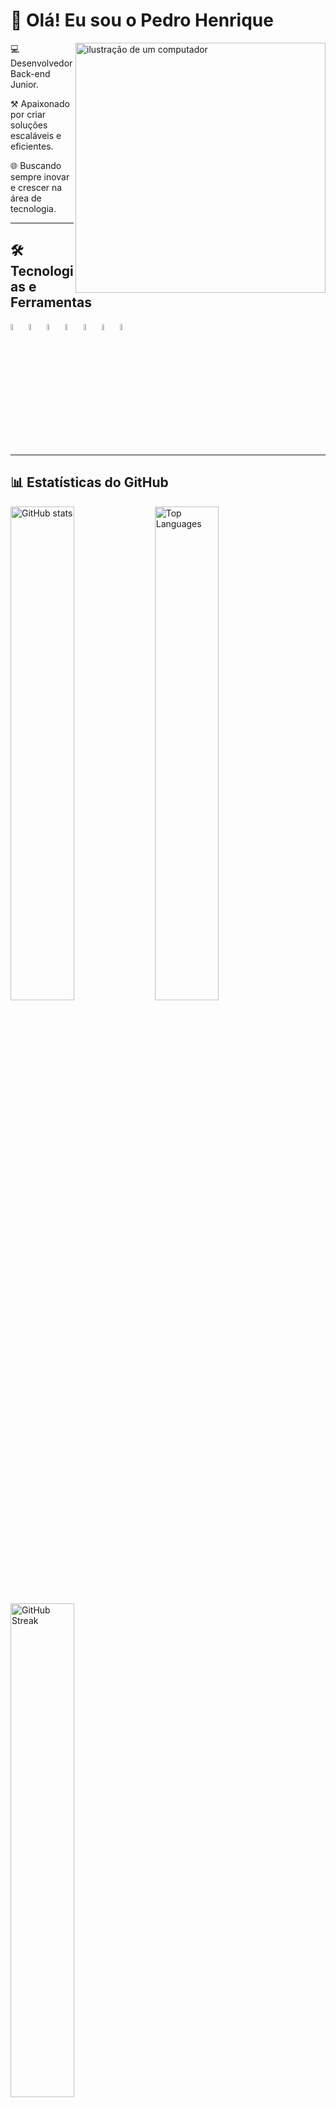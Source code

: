 # 👋 Olá! Eu sou o Pedro Henrique  

<img src="https://www.katalyze.com.br/wp-content/uploads/2021/12/Brandingggg.png" alt="ilustração de um computador" min-width="400px" max-width="400px" width="400px" align="right">
💻 Desenvolvedor Back-end Junior.

⚒️ Apaixonado por criar soluções escaláveis e eficientes.  

🌐 Buscando sempre inovar e crescer na área de tecnologia.

---

## 🛠️ Tecnologias e Ferramentas

<p align="left">
<img src="https://camo.githubusercontent.com/9e8b3af8a098a645ed25b96b0cf1912032b0bd7bb20b843213b8b5325ee75d24/68747470733a2f2f63646e2e6a7364656c6976722e6e65742f67682f64657669636f6e732f64657669636f6e406c61746573742f69636f6e732f6a6176617363726970742f6a6176617363726970742d6f726967696e616c2e737667" alt="GitHub stats" width="5%"/>
<img src="https://upload.wikimedia.org/wikipedia/commons/4/4c/Typescript_logo_2020.svg" alt="GitHub stats" width="5%"/>
<img src="https://upload.wikimedia.org/wikipedia/commons/a/a8/NestJS.svg" alt="GitHub stats" width="5%"/>
<img src="https://upload.wikimedia.org/wikipedia/commons/d/d9/Node.js_logo.svg" alt="GitHub stats" width="5%"/>
<img src="https://camo.githubusercontent.com/9e97d21593512d9041b79d1df0b9d9e168b5023460ee91a2401f2937bb9be463/68747470733a2f2f63646e2e6a7364656c6976722e6e65742f67682f64657669636f6e732f64657669636f6e406c61746573742f69636f6e732f707974686f6e2f707974686f6e2d6f726967696e616c2d776f72646d61726b2e737667" alt="GitHub stats" width="5%"/>
<img src="https://camo.githubusercontent.com/fe638a0898d3eae913b1f034eeb79a5889bb873acb8edf4de964584828d59d4b/68747470733a2f2f63646e2e6a7364656c6976722e6e65742f67682f64657669636f6e732f64657669636f6e406c61746573742f69636f6e732f646f636b65722f646f636b65722d6f726967696e616c2d776f72646d61726b2e737667" alt="GitHub stats" width="5%"/>
<img src="https://camo.githubusercontent.com/52eb44c613bd424b64395e9060be9101446a13fa87f7a334b36d5d2892e0fd3e/68747470733a2f2f63646e2e6a7364656c6976722e6e65742f67682f64657669636f6e732f64657669636f6e406c61746573742f69636f6e732f706f737467726573716c2f706f737467726573716c2d706c61696e2d776f72646d61726b2e737667" alt="GitHub stats" width="5%"/>
</p>

---


## 📊 Estatísticas do GitHub

<p align="left">
  <img src="https://github-readme-stats.vercel.app/api?username=PedroMoreno07&show_icons=true&theme=tokyonight" alt="GitHub stats" width="45%"/>
  <img src="https://github-readme-stats.vercel.app/api/top-langs/?username=PedroMoreno07&theme=dark&layout=compact&hide_border=false&count_private=true" alt="Top Languages" width="45%"/>
  <img src="https://github-readme-streak-stats.herokuapp.com/?user=PedroMoreno07&theme=dark&hide_border=false" alt="GitHub Streak" width="45%"/>
</p>
<p align="left">

---

## 🚀 Projetos em Destaque

- 🔗 [Plataforma de Turismo](https://github.com/PedroMoreno07/tourism-enterprises-api)
- 🔗 [Sistema de Gerenciamento de Tarefas](https://github.com/PedroMoreno07/Sistema-de-Gerenciamento-de-Tarefas)  

---

## 🌎 Onde me encontrar

[![LinkedIn](https://img.shields.io/badge/-LinkedIn-0A66C2?style=flat&logo=linkedin&logoColor=white)](https://www.linkedin.com/in/dev-pedro-moreno/)
[![GitHub](https://img.shields.io/badge/-GitHub-181717?style=flat&logo=github&logoColor=white)](https://github.com/PedroMoreno07)

---